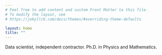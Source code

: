 ```yaml
---
# Feel free to add content and custom Front Matter to this file.
# To modify the layout, see
# https://jekyllrb.com/docs/themes/#overriding-theme-defaults

layout: home
title: ""
---
```

Data scientist, independent contractor. Ph.D. in Physics and Mathematics.
<br><br>

